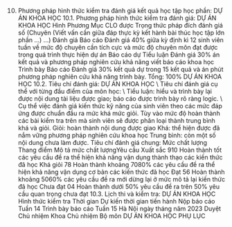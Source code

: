 10. Phương pháp hình thức kiểm tra đánh giá kết quả học tập học phần: DỰ ÁN KHOA HỌC
10.1. Phương pháp hình thức kiểm tra đánh giá: DỰ ÁN KHOA HỌC Hình Phương Mục CLO được Trọng thức pháp đích đánh giá số (Chuyên (Viết vấn cần giữa đáp thực kỳ kết hành bài thúc học tập lớn phần ...) ...) Đánh giá Báo cáo Đánh giá 40% giữa kỳ định kì 12 sinh viên tuần về mức độ chuyên cần tích cực và mức độ chuyên môn đạt được trong quá trình thực hiện dự án Báo cáo dự Tiểu luận Đánh giá 30% án kết quả và phương pháp nghiên cứu khả năng viết báo cáo khoa học Trình bày Báo cáo Đánh giá 30% kết quả dự trong 15 kết quả và án phút phương pháp nghiên cứu khả năng trình bày. Tổng: 100% DỰ ÁN KHOA HỌC 10.2. Tiêu chí đánh giá: DỰ ÁN KHOA HỌC \ Tiêu chí đánh giá cụ thể với từng đầu điểm của môn học: \ Tiểu luận: hiểu và trình bày lại được nội dung tài liệu được giao; báo cáo được trình bày rõ ràng logic.
\ Cụ thể việc đánh giá kiến thức kỹ năng của sinh viên theo các mức
đáp ứng được chuẩn đầu ra mức khá mức giỏi. Tùy vào mức độ hoàn thành
các bài kiểm tra trên mà sinh viên sẽ được phân loại thành trung bình
khá và giỏi. Giỏi: hoàn thành nội dung được giao Khá: thể hiện được đã nắm vững phương pháp nghiên cứu khoa học Trung bình: còn một số nội dung chưa làm được.
Tiêu chí đánh giá chung:
Mức chất lượng Thang điểm Mô tả mức chất lượngYêu cầu Xuất sắc 910 Hoàn thành tốt các yêu cầu đề ra thể hiện khả năng vận dụng thành thạo các kiến thức đã học
Khá giỏi 78 Hoàn thành khoảng 7080% các yêu cầu đề ra thể hiện khả năng vận dụng cơ bản các kiến thức đã học
Đạt 56 Hoàn thành khoảng 5060% các yêu cầu đề ra mới dừng lại ở mức mô tả lại kiến thức đã học
Chưa đạt 04 Hoàn thành dưới 50% yêu cầu đề ra trên 50% yêu cầu quan trọng chưa đạt
10.3. Lịch thi và kiểm tra: DỰ ÁN KHOA HỌC Hình thức kiểm tra Thời gian Dự kiến thời gian tiến hành Nộp báo cáo Tuần 14
Trình bày báo cáo Tuần 15
Hà Nội ngày tháng năm 2023 Duyệt Chủ nhiệm Khoa Chủ nhiệm Bộ môn DỰ ÁN KHOA HỌC
PHỤ LỤC